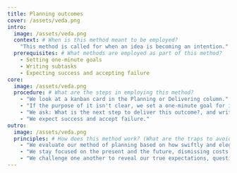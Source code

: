 ```yaml
---
title: Planning outcomes
cover: /assets/veda.png
intro:
  image: /assets/veda.png
  context: # When is this method meant to be employed?
    "This method is called for when an idea is becoming an intention."
  prerequisites: # What methods are employed as part of this method?
    - Setting one-minute goals
    - Writing subtasks
    - Expecting success and accepting failure
core:
  image: /assets/veda.png
  procedure: # What are the steps in employing this method?
    - "We look at a kanban card in the Planning or Delivering column."
    - "If the purpose of it isn't clear, we set a one-minute goal for it."
    - "We ask: What is the next step to deliver this outcome?, and write the answer as a subtask."
    - "We expect success and accept failure."
outro:
  image: /assets/veda.png
  principles: # How does this method work? (What are the traps to avoid?)
    - "We evaluate our method of planning based on how swiftly and elegantly it brings desired outcomes and expected outcomes into alignment."
    - "We stay focused on the present and the future, dismissing costs that have already been paid."
    - "We challenge one another to reveal our true expectations, questions, concerns and doubts."
---
```


